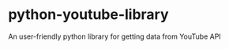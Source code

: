 python-youtube-library
======================

An user-friendly python library for getting data from YouTube API